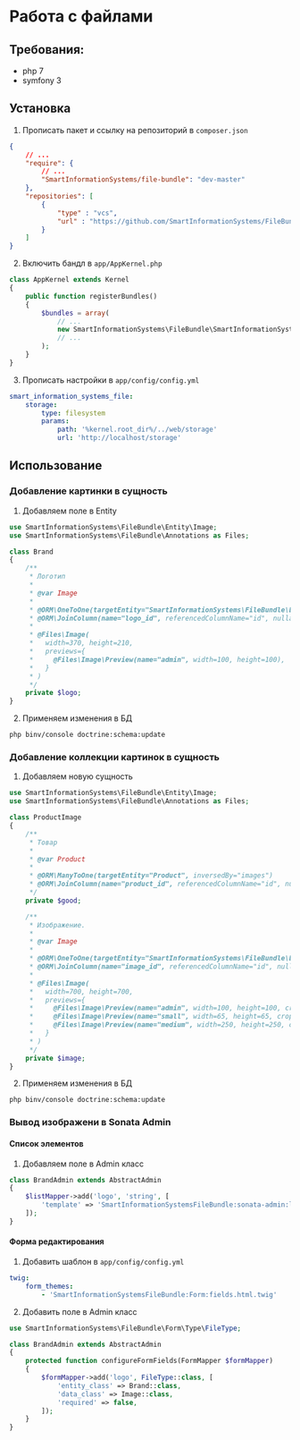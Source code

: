 # Работа с файлами

## Требования:
- php 7
- symfony 3

## Установка

1. Прописать пакет и ссылку на репозиторий в `composer.json`
```json
{
    // ...
    "require": {
        // ...
        "SmartInformationSystems/file-bundle": "dev-master"
    },
    "repositories": [
        {
            "type" : "vcs",
            "url" : "https://github.com/SmartInformationSystems/FileBundle.git"
        }
    ]
}
```

2. Включить бандл в `app/AppKernel.php`
```php
class AppKernel extends Kernel
{
    public function registerBundles()
    {
        $bundles = array(
            // ...
            new SmartInformationSystems\FileBundle\SmartInformationSystemsFileBundle(),
            // ...
        );
    }
}
```

3. Прописать настройки в `app/config/config.yml`
```yaml
smart_information_systems_file:
    storage:
        type: filesystem
        params:
            path: '%kernel.root_dir%/../web/storage'
            url: 'http://localhost/storage'
```

## Использование

### Добавление картинки в сущность

1. Добавляем поле в Entity
```php
use SmartInformationSystems\FileBundle\Entity\Image;
use SmartInformationSystems\FileBundle\Annotations as Files;

class Brand
{
    /**
     * Логотип
     *
     * @var Image
     *
     * @ORM\OneToOne(targetEntity="SmartInformationSystems\FileBundle\Entity\Image", cascade="all")
     * @ORM\JoinColumn(name="logo_id", referencedColumnName="id", nullable=true)
     *
     * @Files\Image(
     *   width=370, height=210,
     *   previews={
     *     @Files\Image\Preview(name="admin", width=100, height=100),
     *   }
     * )
     */
    private $logo;
}
```

2. Применяем изменения в БД

`php binv/console doctrine:schema:update`

### Добавление коллекции картинок в сущность

1. Добавляем новую сущность

```php
use SmartInformationSystems\FileBundle\Entity\Image;
use SmartInformationSystems\FileBundle\Annotations as Files;

class ProductImage
{
    /**
     * Товар
     *
     * @var Product
     *
     * @ORM\ManyToOne(targetEntity="Product", inversedBy="images")
     * @ORM\JoinColumn(name="product_id", referencedColumnName="id", nullable=false)
     */
    private $good;

    /**
     * Изображение.
     *
     * @var Image
     *
     * @ORM\OneToOne(targetEntity="SmartInformationSystems\FileBundle\Entity\Image", cascade="all")
     * @ORM\JoinColumn(name="image_id", referencedColumnName="id", nullable=false)
     *
     * @Files\Image(
     *   width=700, height=700,
     *   previews={
     *     @Files\Image\Preview(name="admin", width=100, height=100, crop=true),
     *     @Files\Image\Preview(name="small", width=65, height=65, crop=true),
     *     @Files\Image\Preview(name="medium", width=250, height=250, crop=true)
     *   }
     * )
     */
    private $image;
}
```

2. Применяем изменения в БД

`php binv/console doctrine:schema:update`

### Вывод изображени в Sonata Admin

#### Список элементов

1. Добавляем поле в Admin класс

```php
class BrandAdmin extends AbstractAdmin
{
    $listMapper->add('logo', 'string', [
        'template' => 'SmartInformationSystemsFileBundle:sonata-admin:list_image.html.twig',
    ]);
}
```

#### Форма редактирования

1. Добавить шаблон в `app/config/config.yml`

```yaml
twig:
    form_themes:
        - 'SmartInformationSystemsFileBundle:Form:fields.html.twig'

```

2. Добавить поле в Admin класс
```php
use SmartInformationSystems\FileBundle\Form\Type\FileType;

class BrandAdmin extends AbstractAdmin
{
    protected function configureFormFields(FormMapper $formMapper)
    {
        $formMapper->add('logo', FileType::class, [
            'entity_class' => Brand::class,
            'data_class' => Image::class,
            'required' => false,
        ]);
    }
}
```